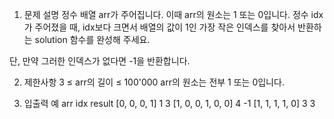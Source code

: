 1. 문제 설명
   정수 배열 arr가 주어집니다. 이때 arr의 원소는 1 또는 0입니다. 정수 idx가 주어졌을 때, idx보다 크면서 배열의 값이 1인 가장 작은 인덱스를 찾아서 반환하는 solution 함수를 완성해 주세요.

단, 만약 그러한 인덱스가 없다면 -1을 반환합니다.

2. 제한사항
   3 ≤ arr의 길이 ≤ 100'000
   arr의 원소는 전부 1 또는 0입니다.

3. 입출력 예
   arr idx result
   [0, 0, 0, 1] 1 3
   [1, 0, 0, 1, 0, 0] 4 -1
   [1, 1, 1, 1, 0] 3 3
